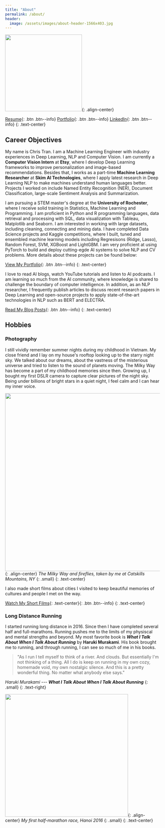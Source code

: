 ```yaml
---
title: "About"
permalink: /about/
header:
  image: /assets/images/about-header-1566x403.jpg 
---
```


<img src="https://chriskhanhtran.github.io/assets/images/about-me-600x600.png" width="250">{: .align-center}

[Resume](https://chriskhanhtran.github.io/cv/){: .btn .btn--info} [Portfolio](https://chriskhanhtran.github.io/portfolio/){: .btn .btn--info} [LinkedIn](https://www.linkedin.com/in/chriskhanhtran/){: .btn .btn--info}
{: .text-center}

## Career Objectives
My name is Chris Tran. I am a Machine Learning Engineer with industry experiences in Deep Learning, NLP and Computer Vision. I am currently a **Computer Vision Intern** at **Etsy**, where I develop Deep Learning frameworks to improve personalization and image-based recommendations. Besides that, I works as a part-time **Machine Learning Researcher** at **Skim AI Technologies**, where I apply latest research in Deep Learning NLP to make machines understand human languages better. Projects I worked on include Named Entity Recognition (NER), Document Classification, large-scale Sentiment Analysis and Summarization.

I am pursuing a STEM master's degree at the **University of Rochester**, where I receive solid training in Statistics, Machine Learning and Programming. I am proficient in Python and R programming languages, data retrieval and processing with SQL, data visualization with Tableau, Matplotlib and Seaborn. I am interested in working with large datasets, including cleaning, connecting and mining data. I have completed Data Science projects and Kaggle competitions, where I built, tuned and ensembled machine learning models including Regresisons (Ridge, Lasso), Random Forest, SVM, XGBoost and LightGBM. I am very proficient at using PyTorch to build and deploy cutting-egde AI systems to solve NLP and CV problems. More details about these projects can be found below:

[View My Portfolio](https://chriskhanhtran.github.io/portfolio/){: .btn .btn--info}
{: .text-center}

I love to read AI blogs, watch YouTube tutorials and listen to AI podcasts. I am learning so much from the AI community, where knowledge is shared to challenge the boundary of computer intelligence. In addition, as an NLP researcher, I frequently publish articles to discuss recent research papers in Deep Learning and open-source projects to apply state-of-the-art technologies in NLP such as BERT and ELECTRA.

[Read My Blog Posts](https://chriskhanhtran.github.io/posts/){: .btn .btn--info}
{: .text-center}

## Hobbies
### Photography
I still vividly remember summer nights during my childhood in Vietnam. My close friend and I lay on my house's rooftop looking up to the starry night sky. We talked about our dreams, about the vastness of the misterious universe and tried to listen to the sound of planets moving. The Milky Way has become a part of my childhood memories since then. Growing up, I bought my first DSLR camera to capture clear pictures of the night sky. Being under billions of bright stars in a quiet night, I feel calm and I can hear my inner voice.

<img src="https://chriskhanhtran.github.io/assets/images/milkyway-1280x853.jpg" width="580">{: .align-center}
*The Milky Way and fireflies, taken by me at Catskills Mountains, NY*
{: .small}
{: .text-center}

I also made short films about cities I visited to keep beautiful memories of cultures and people I met on the way.

[Watch My Short Films](https://chriskhanhtran.github.io/films/){: .text-center}{: .btn .btn--info}
{: .text-center}

### Long Distance Running
I started running long distance in 2016. Since then I have completed several half and full-marathons. Running pushes me to the limits of my physiscal and mental strengths and beyond. My most favorite book is ***What I Talk About When I Talk About Running*** by **Haruki Murakami**. His book brought me to running, and through running, I can see so much of me in his books.

> "As I run I tell myself to think of a river. And clouds. But essentially I'm not thinking of a thing. All I do is keep on running in my own cozy, homemade void, my own nostalgic silence. And this is a pretty wonderful thing. No matter what anybody else says."

<cite>Haruki Murakami</cite> --- ***What I Talk About When I Talk About Running***
{: .small}
{: .text-right}

<img src="https://chriskhanhtran.github.io/assets/images/lbm-2016.jpg" width="400">{: .align-center}
*My first half-marathon race, Hanoi 2016*
{: .small}
{: .text-center}
